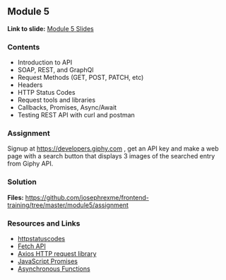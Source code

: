 ## Module 5
**Link to slide:** [Module 5 Slides][1]

### Contents
- Introduction to API
- SOAP, REST, and GraphQl
- Request Methods (GET, POST, PATCH, etc)
- Headers
- HTTP Status Codes
- Request tools and libraries
- Callbacks, Promises, Async/Await
- Testing REST API with curl and postman

### Assignment
Signup at https://developers.giphy.com , get an API key and make a web page with a search button that displays 3 images of the searched entry from Giphy API.

### Solution
**Files:** https://github.com/josephrexme/frontend-training/tree/master/module5/assignment

### Resources and Links
- [httpstatuscodes][2]
- [Fetch API][3]
- [Axios HTTP request library][4]
- [JavaScript Promises][5]
- [Asynchronous Functions][6]

[1]: https://app.ludus.one/f8072efe-3099-4bec-9cf1-90f81b8dcfea#1
[2]: https://httpstatuses.com
[3]: https://developer.mozilla.org/en-US/docs/Web/API/Fetch_API
[4]: https://github.com/axios/axios
[5]: https://developer.mozilla.org/en-US/docs/Web/JavaScript/Reference/Global_Objects/Promise
[6]: https://developer.mozilla.org/en-US/docs/Web/JavaScript/Reference/Statements/async_function
